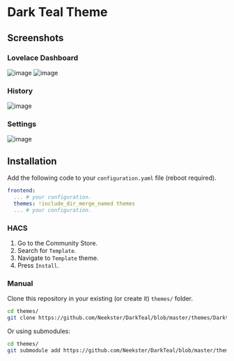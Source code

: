 # Dark Teal Theme

## Screenshots

### Lovelace Dashboard
![image](https://user-images.githubusercontent.com/58367045/147864065-3d2f80d5-0826-4bf4-b908-04355d25a651.png)
![image](https://user-images.githubusercontent.com/58367045/147864406-5c14c3ca-801e-43f9-aa30-655afce7727e.png)

### History
![image](https://user-images.githubusercontent.com/58367045/147864421-3028d86d-688a-4f1d-a682-de3d0c55753f.png)

### Settings
![image](https://user-images.githubusercontent.com/58367045/147864075-0d3852e6-abdc-44e8-8d91-260d96c5c1c2.png)

## Installation

Add the following code to your `configuration.yaml` file (reboot required).

```yaml
frontend:
  ... # your configuration.
  themes: !include_dir_merge_named themes
  ... # your configuration.
```

### HACS

1. Go to the Community Store.
2. Search for `Template`.
3. Navigate to `Template` theme.
4. Press `Install`.

### Manual

Clone this repository in your existing (or create it) `themes/` folder.

```bash
cd themes/
git clone https://github.com/Neekster/DarkTeal/blob/master/themes/Darkteal.yaml
```

Or using submodules:

```bash
cd themes/
git submodule add https://github.com/Neekster/DarkTeal/blob/master/themes/Darkteal.yaml
```

